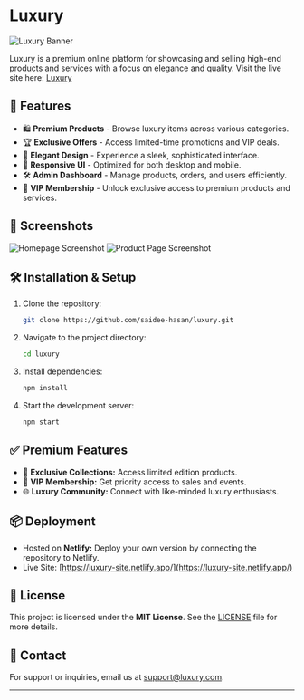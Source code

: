 # Luxury

![Luxury Banner](https://luxury-site.netlify.app/your-banner-image.png)

Luxury is a premium online platform for showcasing and selling high-end products and services with a focus on elegance and quality. Visit the live site here: [Luxury](https://luxury-site.netlify.app/)

## 🚀 Features

- 🛍️ **Premium Products** - Browse luxury items across various categories.
- 🏆 **Exclusive Offers** - Access limited-time promotions and VIP deals.
- 💎 **Elegant Design** - Experience a sleek, sophisticated interface.
- 📱 **Responsive UI** - Optimized for both desktop and mobile.
- 🛠️ **Admin Dashboard** - Manage products, orders, and users efficiently.
- 🏅 **VIP Membership** - Unlock exclusive access to premium products and services.

## 📸 Screenshots

![Homepage Screenshot](https://luxury-site.netlify.app/homepage-screenshot.png)
![Product Page Screenshot](https://luxury-site.netlify.app/product-page-screenshot.png)

## 🛠️ Installation & Setup

1. Clone the repository:
   ```bash
   git clone https://github.com/saidee-hasan/luxury.git
   ```

2. Navigate to the project directory:
   ```bash
   cd luxury
   ```

3. Install dependencies:
   ```bash
   npm install
   ```

4. Start the development server:
   ```bash
   npm start
   ```

## ✅ Premium Features

- 🚀 **Exclusive Collections:** Access limited edition products.
- 💼 **VIP Membership:** Get priority access to sales and events.
- 🌐 **Luxury Community:** Connect with like-minded luxury enthusiasts.

## 📦 Deployment

- Hosted on **Netlify:** Deploy your own version by connecting the repository to Netlify.
- Live Site: [https://luxury-site.netlify.app/](https://luxury-site.netlify.app/)

## 📝 License

This project is licensed under the **MIT License**. See the [LICENSE](LICENSE) file for more details.

## 💌 Contact

For support or inquiries, email us at [support@luxury.com](mailto:support@luxury.com).

---